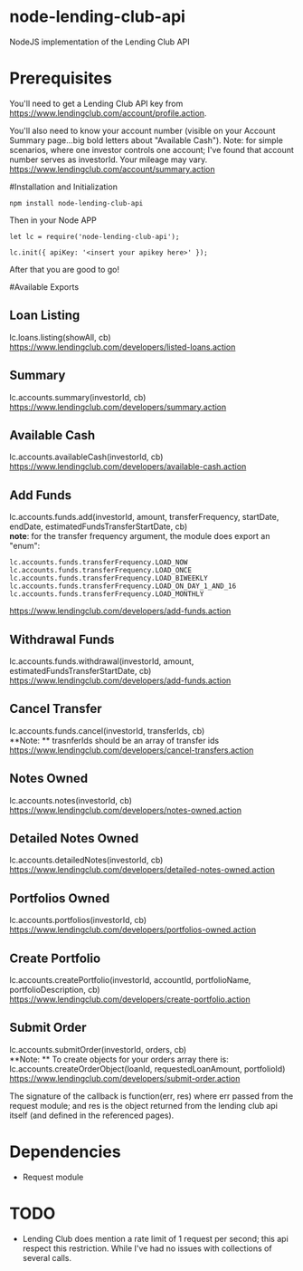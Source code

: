 # node-lending-club-api
NodeJS implementation of the Lending Club API

# Prerequisites
You'll need to get a Lending Club API key from  
https://www.lendingclub.com/account/profile.action.

You'll also need to know your account number  (visible on your Account Summary page...big bold letters about "Available Cash").  Note: for simple scenarios, where one investor controls one account; I've found that account number serves as investorId.  Your mileage may vary.  
https://www.lendingclub.com/account/summary.action

#Installation and Initialization

````
npm install node-lending-club-api
````

Then in your Node APP

````
let lc = require('node-lending-club-api');

lc.init({ apiKey: '<insert your apikey here>' });
````

After that you are good to go!

#Available Exports

## Loan Listing

lc.loans.listing(showAll, cb)  
https://www.lendingclub.com/developers/listed-loans.action

## Summary
lc.accounts.summary(investorId, cb)  
https://www.lendingclub.com/developers/summary.action

## Available Cash
lc.accounts.availableCash(investorId, cb)  
https://www.lendingclub.com/developers/available-cash.action

## Add Funds
lc.accounts.funds.add(investorId, amount, transferFrequency, startDate, endDate, estimatedFundsTransferStartDate, cb)  
**note**: for the transfer frequency argument, the module does export an "enum":
````
lc.accounts.funds.transferFrequency.LOAD_NOW
lc.accounts.funds.transferFrequency.LOAD_ONCE
lc.accounts.funds.transferFrequency.LOAD_BIWEEKLY
lc.accounts.funds.transferFrequency.LOAD_ON_DAY_1_AND_16
lc.accounts.funds.transferFrequency.LOAD_MONTHLY
````
https://www.lendingclub.com/developers/add-funds.action

## Withdrawal Funds
lc.accounts.funds.withdrawal(investorId, amount, estimatedFundsTransferStartDate, cb)  
https://www.lendingclub.com/developers/add-funds.action

## Cancel Transfer
lc.accounts.funds.cancel(investorId, transferIds, cb)  
**Note: ** trasnferIds should be an array of transfer ids  
https://www.lendingclub.com/developers/cancel-transfers.action

## Notes Owned
lc.accounts.notes(investorId, cb)  
https://www.lendingclub.com/developers/notes-owned.action

## Detailed Notes Owned
lc.accounts.detailedNotes(investorId, cb)  
https://www.lendingclub.com/developers/detailed-notes-owned.action

## Portfolios Owned
lc.accounts.portfolios(investorId, cb)  
https://www.lendingclub.com/developers/portfolios-owned.action

## Create Portfolio
lc.accounts.createPortfolio(investorId, accountId, portfolioName, portfolioDescription, cb)  
https://www.lendingclub.com/developers/create-portfolio.action

## Submit Order
lc.accounts.submitOrder(investorId, orders, cb)  
**Note: ** To create objects for your orders array there is: lc.accounts.createOrderObject(loanId, requestedLoanAmount, portfolioId)  
https://www.lendingclub.com/developers/submit-order.action

The signature of the callback is function(err, res) where err passed from the request module; and res is the object returned from the lending club api itself (and defined in the referenced pages).

# Dependencies

* Request module


# TODO
* Lending Club does mention a rate limit of 1 request per second; this api respect this restriction.  While I've had no issues with collections of several calls.
